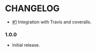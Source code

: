 # CHANGELOG

- [#1] Integration with Travis and coveralls.

### 1.0.0

- Initial release.


[#1]: https://github.com/ywangii/await-targz/pull/1

